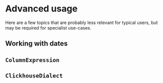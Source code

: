 # Advanced usage

Here are a few topics that are probably less relevant for typical users, but may be required for specialist use-cases.

## Working with dates

## `ColumnExpression`

## `ClickhouseDialect`
